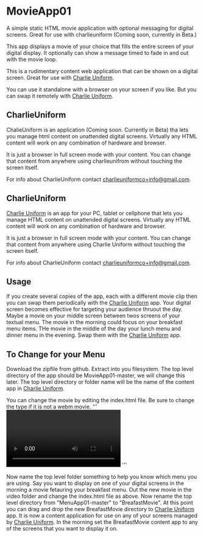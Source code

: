 # MovieApp01
A simple static HTML movie application with optional messaging for digital screens. Great for use with charlieuniform (Coming soon, currently in Beta.)

This app displays a movie of your choice that fills the entire screen of your digital display. It optionally can show a message timed to fade in and out with the movie loop.

This is a rudimentary content web application that can be shown on a digital screen. Great for use with [Charlie Uniform](https://charlieuniform.com).

You can use it standalone with a browser on your screen if you like. But you can swap it remotely with [Charlie Uniform](https://charlieuniform.com).

## CharlieUniform
ChalieUniform is an application (Coming soon. Currently in Beta) tha lets you manage html content on unattended digital screens. Virtually any HTML content will work on any combination of hardware and browser. 

It is just a browser in full screen mode with your content. You can change that content from anywhere using charlieunifrom without touching the screen itself.

For info about CharlieUniform contact charlieuniformco+info@gmail.com.

## CharlieUniform
[Charlie Uniform](https://charlieuniform.com) is an app for your PC, tablet or cellphone that lets you manage HTML content on unattended digital screens. Virtually any HTML content will work on any combination of hardware and browser. 

It is just a browser in full screen mode with your content. You can change that content from anywhere using Charlie Uniform without touching the screen itself.

For info about CharlieUniform contact charlieuniformco+info@gmail.com.

## Usage
If you create several copies of the app, each with a different movie clip then you can swap them periodically with the [Charlie Uniform](https://charlieuniform.com) app. Your digital screen becomes effective for targeting your audience thruout the day. Maybe a movie on your middle screen between twos screens of your textual menu. The movie in the morning could focus on your breakfast menu items. THe movie in the middle of the day your lunch menu and dinner menu in the evening. Swap them with the [Charlie Uniform](https://charlieuniform.com) app.

## To Change for your Menu
Download the zipfile from github. Extract into you filesystem. The top level directory of the app should be MovieApp01-master, we will change this later. The top level directory or folder name will be the name of the content app in [Charlie Uniform](https://charlieuniform.com). 

You can change the movie by editing the index.html file. Be sure to change the type if it is not a webm movie.
'''
<video class="movie" id="movie" autoplay loop>
	<source src="video/<your movie here>" type="video/webm">
</video>
'''

Now name the top level folder something to help you know which menu you are using. Say you want to display on one of your digital screens in the morning a movie fetauring your breakfast menu. Out the new movie in the video folder and change the index.html file as above. Now rename the top level directory from "MenuApp01-master" to "BreafastMovie". At this point you can drag and drop the new BreafastMovie directory to [Charlie Uniform](https://charlieuniform.com) app. It is now a content application for use on any of your screens managed by [Charlie Uniform](https://charlieuniform.com). In the morning set the BreafastMovie content app to any of the screens that you want to display it on.



